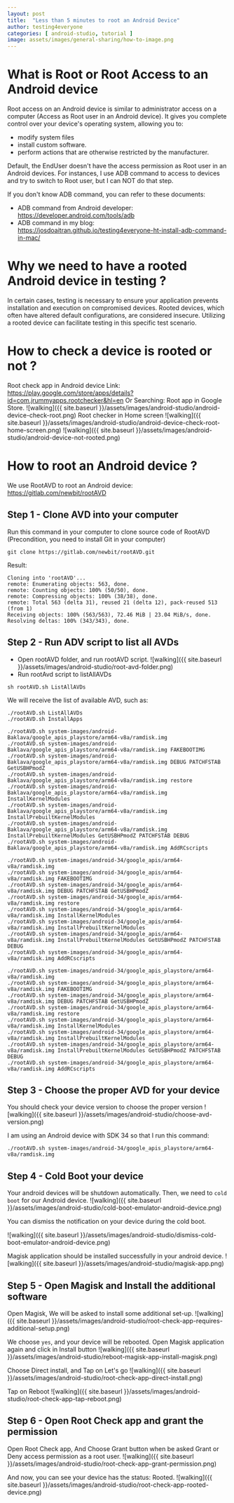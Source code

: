 ```yaml
---
layout: post
title:  "Less than 5 minutes to root an Android Device"
author: testing4everyone
categories: [ android-studio, tutorial ]
image: assets/images/general-sharing/how-to-image.png
---
```


# What is Root or Root Access to an Android device
Root access on an Android device is similar to administrator access on a computer (Access as Root user in an Android device). It gives you complete control over your device's operating system, allowing you to:
- modify system files
- install custom software.
- perform actions that are otherwise restricted by the manufacturer.

Default, the EndUser doesn't have the access permission as Root user in an Android devices. 
For instances, I use ADB command to access to devices and try to switch to Root user, but I can NOT do that step.

If you don't know ADB command, you can refer to these documents:
- ADB command from Android developer: https://developer.android.com/tools/adb
- ADB command in my blog: https://josdoaitran.github.io/testing4everyone-ht-install-adb-command-in-mac/

# Why we need to have a rooted Android device in testing ?
In certain cases, testing is necessary to ensure your application prevents installation and execution on compromised devices.
Rooted devices, which often have altered default configurations, are considered insecure.
Utilizing a rooted device can facilitate testing in this specific test scenario.
# How to check a device is rooted or not ?
Root check app in Android device
Link: https://play.google.com/store/apps/details?id=com.jrummyapps.rootchecker&hl=en
Or Searching: Root app in Google Store.
![walking]({{ site.baseurl }}/assets/images/android-studio/android-device-check-root.png)
Root checker in Home screen
![walking]({{ site.baseurl }}/assets/images/android-studio/android-device-check-root-home-screen.png)
![walking]({{ site.baseurl }}/assets/images/android-studio/android-device-not-rooted.png)
# How to root an Android device ?
We use RootAVD to root an Android device: https://gitlab.com/newbit/rootAVD
## Step 1 - Clone AVD into your computer
Run this command in your computer to clone source code of RootAVD (Precondition, you need to install Git in your computer)
```shell
git clone https://gitlab.com/newbit/rootAVD.git
```
Result:
```shell
Cloning into 'rootAVD'...
remote: Enumerating objects: 563, done.
remote: Counting objects: 100% (50/50), done.
remote: Compressing objects: 100% (38/38), done.
remote: Total 563 (delta 31), reused 21 (delta 12), pack-reused 513 (from 1)
Receiving objects: 100% (563/563), 72.46 MiB | 23.04 MiB/s, done.
Resolving deltas: 100% (343/343), done.
```
## Step 2 - Run ADV script to list all AVDs
- Open rootAVD folder, and run rootAVD script.
![walking]({{ site.baseurl }}/assets/images/android-studio/root-avd-folder.png)
- Run rootAvd script to listAllAVDs
```shell
sh rootAVD.sh ListAllAVDs
```

We will receive the list of available AVD, such as:
```
./rootAVD.sh ListAllAVDs
./rootAVD.sh InstallApps

./rootAVD.sh system-images/android-Baklava/google_apis_playstore/arm64-v8a/ramdisk.img
./rootAVD.sh system-images/android-Baklava/google_apis_playstore/arm64-v8a/ramdisk.img FAKEBOOTIMG
./rootAVD.sh system-images/android-Baklava/google_apis_playstore/arm64-v8a/ramdisk.img DEBUG PATCHFSTAB GetUSBHPmodZ
./rootAVD.sh system-images/android-Baklava/google_apis_playstore/arm64-v8a/ramdisk.img restore
./rootAVD.sh system-images/android-Baklava/google_apis_playstore/arm64-v8a/ramdisk.img InstallKernelModules
./rootAVD.sh system-images/android-Baklava/google_apis_playstore/arm64-v8a/ramdisk.img InstallPrebuiltKernelModules
./rootAVD.sh system-images/android-Baklava/google_apis_playstore/arm64-v8a/ramdisk.img InstallPrebuiltKernelModules GetUSBHPmodZ PATCHFSTAB DEBUG
./rootAVD.sh system-images/android-Baklava/google_apis_playstore/arm64-v8a/ramdisk.img AddRCscripts

./rootAVD.sh system-images/android-34/google_apis/arm64-v8a/ramdisk.img
./rootAVD.sh system-images/android-34/google_apis/arm64-v8a/ramdisk.img FAKEBOOTIMG
./rootAVD.sh system-images/android-34/google_apis/arm64-v8a/ramdisk.img DEBUG PATCHFSTAB GetUSBHPmodZ
./rootAVD.sh system-images/android-34/google_apis/arm64-v8a/ramdisk.img restore
./rootAVD.sh system-images/android-34/google_apis/arm64-v8a/ramdisk.img InstallKernelModules
./rootAVD.sh system-images/android-34/google_apis/arm64-v8a/ramdisk.img InstallPrebuiltKernelModules
./rootAVD.sh system-images/android-34/google_apis/arm64-v8a/ramdisk.img InstallPrebuiltKernelModules GetUSBHPmodZ PATCHFSTAB DEBUG
./rootAVD.sh system-images/android-34/google_apis/arm64-v8a/ramdisk.img AddRCscripts

./rootAVD.sh system-images/android-34/google_apis_playstore/arm64-v8a/ramdisk.img
./rootAVD.sh system-images/android-34/google_apis_playstore/arm64-v8a/ramdisk.img FAKEBOOTIMG
./rootAVD.sh system-images/android-34/google_apis_playstore/arm64-v8a/ramdisk.img DEBUG PATCHFSTAB GetUSBHPmodZ
./rootAVD.sh system-images/android-34/google_apis_playstore/arm64-v8a/ramdisk.img restore
./rootAVD.sh system-images/android-34/google_apis_playstore/arm64-v8a/ramdisk.img InstallKernelModules
./rootAVD.sh system-images/android-34/google_apis_playstore/arm64-v8a/ramdisk.img InstallPrebuiltKernelModules
./rootAVD.sh system-images/android-34/google_apis_playstore/arm64-v8a/ramdisk.img InstallPrebuiltKernelModules GetUSBHPmodZ PATCHFSTAB DEBUG
./rootAVD.sh system-images/android-34/google_apis_playstore/arm64-v8a/ramdisk.img AddRCscripts
```
## Step 3 - Choose the proper AVD for your device 
You should check your device version to choose the proper version
![walking]({{ site.baseurl }}/assets/images/android-studio/choose-avd-version.png)

I am using an Android device with SDK 34 so that I run this command:
```shell
./rootAVD.sh system-images/android-34/google_apis_playstore/arm64-v8a/ramdisk.img
```
## Step 4 - Cold Boot your device
Your android devices will be shutdown automatically.
Then, we need to `cold boot` for our Android device.
![walking]({{ site.baseurl }}/assets/images/android-studio/cold-boot-emulator-android-device.png)

You can dismiss the notification on your device during the cold boot.

![walking]({{ site.baseurl }}/assets/images/android-studio/dismiss-cold-boot-emulator-android-device.png)

Magisk application should be installed successfully in your android device.
![walking]({{ site.baseurl }}/assets/images/android-studio/magisk-app.png)
## Step 5 - Open Magisk and Install the additional software
Open Magisk, We will be asked to install some additional set-up.
![walking]({{ site.baseurl }}/assets/images/android-studio/root-check-app-requires-additional-setup.png)

We choose `yes`, and your device will be rebooted.
Open Magisk application again and click in Install button
![walking]({{ site.baseurl }}/assets/images/android-studio/reboot-magisk-app-install-magisk.png)

Choose Direct install, and Tap on Let's go
![walking]({{ site.baseurl }}/assets/images/android-studio/root-check-app-direct-install.png)

Tap on Reboot
![walking]({{ site.baseurl }}/assets/images/android-studio/root-check-app-tap-reboot.png)
## Step 6 - Open Root Check app and grant the permission
Open Root Check app, And Choose Grant button  when be asked Grant or Deny access permission as a root user.
![walking]({{ site.baseurl }}/assets/images/android-studio/root-check-app-grant-permission.png)

And now, you can see your device has the status: Rooted.
![walking]({{ site.baseurl }}/assets/images/android-studio/root-check-app-rooted-device.png)